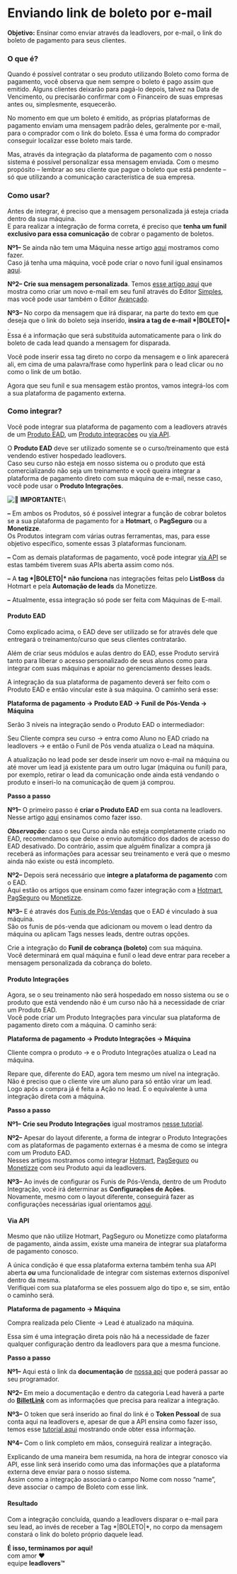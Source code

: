 # Enviando link de boleto por e-mail

**Objetivo:** Ensinar como enviar através da leadlovers, por e-mail, o link do boleto de pagamento para seus clientes.

### **O que é?** <a href="#o-que-e" id="o-que-e"></a>

Quando é possível contratar o seu produto utilizando Boleto como forma de pagamento, você observa que nem sempre o boleto é pago assim que emitido. Alguns clientes deixarão para pagá-lo depois, talvez na Data de Vencimento, ou precisarão confirmar com o Financeiro de suas empresas antes ou, simplesmente, esquecerão.

No momento em que um boleto é emitido, as próprias plataformas de pagamento enviam uma mensagem padrão deles, geralmente por e-mail, para o comprador com o link do boleto. Essa é uma forma do comprador conseguir localizar esse boleto mais tarde.

Mas, através da integração da plataforma de pagamento com o nosso sistema é possível personalizar essa mensagem enviada. Com o mesmo propósito – lembrar ao seu cliente que pague o boleto que está pendente – só que utilizando a comunicação característica de sua empresa.

### **Como usar?** <a href="#como-usar" id="como-usar"></a>

Antes de integrar, é preciso que a mensagem personalizada já esteja criada dentro da sua máquina.\
E para realizar a integração de forma correta, é preciso que **tenha um funil exclusivo para essa comunicação** de cobrar o pagamento de boletos.

**Nº1–** Se ainda não tem uma Máquina nesse artigo [aqui](https://www.youtube.com/watch?v=qPuUhRWVtns) mostramos como fazer.\
Caso já tenha uma máquina, você pode criar o novo funil igual ensinamos [aqui](https://suporte.love/como-criar-um-funil-e-sequencia-de-e-mails/).

**Nº2– Crie sua mensagem personalizada**. Temos [esse artigo aqui](https://suporte.love/como-criar-um-funil-e-sequencia-de-e-mails/) que mostra como criar um novo e-mail em seu funil através do Editor [Simples](https://www.youtube.com/watch?v=gVkM1eTXCFM\&list=PLtgvM3V6P-9Gi0TTr1zttfrTeSY0165sb\&index=4), mas você pode usar também o Editor [Avançado](https://www.youtube.com/watch?v=blep5ZjZocg\&list=PLtgvM3V6P-9Gi0TTr1zttfrTeSY0165sb\&index=5).

**Nº3–** No corpo da mensagem que irá disparar, na parte do texto em que deseja que o link do boleto seja inserido, **insira a tag de e-mail \*|BOLETO|\*** .\
Essa é a informação que será substituída automaticamente para o link do boleto de cada lead quando a mensagem for disparada.

Você pode inserir essa tag direto no corpo da mensagem e o link aparecerá ali, em cima de uma palavra/frase como hyperlink para o lead clicar ou no como o link de um botão.

Agora que seu funil e sua mensagem estão prontos, vamos integrá-los com a sua plataforma de pagamento externa.

### **Como integrar?** <a href="#como-integrar" id="como-integrar"></a>

Você pode integrar sua plataforma de pagamento com a leadlovers através de um [Produto EAD](broken-reference), um [Produto integrações](broken-reference) ou [via API](broken-reference).

O **Produto EAD** deve ser utilizado somente se o curso/treinamento que está vendendo estiver hospedado leadlovers.\
Caso seu curso não esteja em nosso sistema ou o produto que está comercializando não seja um treinamento e você queira integrar a plataforma de pagamento direto com sua máquina de e-mail, nesse caso, você pode usar o **Produto Integrações**.

![📢](https://s.w.org/images/core/emoji/13.0.0/svg/1f4e2.svg) **IMPORTANTE:**\


**–** Em ambos os Produtos, só é possível integrar a função de cobrar boletos se a sua plataforma de pagamento for a **Hotmart**, o **PagSeguro** ou a **Monetizze**.\
Os Produtos integram com várias outras ferramentas, mas, para esse objetivo específico, somente essas 3 plataformas funcionam.

**–** Com as demais plataformas de pagamento, você pode integrar [via API](broken-reference) se estas também tiverem suas APIs aberta assim como nós.

**–** A **tag \*|BOLETO|\* não funciona** nas integrações feitas pelo **ListBoss** da Hotmart e pela **Automação de leads** da Monetizze.

**–** Atualmente, essa integração só pode ser feita com Máquinas de E-mail.

#### **Produto EAD** <a href="#ead" id="ead"></a>

Como explicado acima, o EAD deve ser utilizado se for através dele que entregará o treinamento/curso que seus clientes contratarão.

Além de criar seus módulos e aulas dentro do EAD, esse Produto servirá tanto para liberar o acesso personalizado de seus alunos como para integrar com suas máquinas e apoiar no gerenciamento desses leads.

A integração da sua plataforma de pagamento deverá ser feito com o Produto EAD e então vincular este à sua máquina. O caminho será esse:

**Plataforma de pagamento → Produto EAD → Funil de Pós-Venda → Máquina**

Serão 3 níveis na integração sendo o Produto EAD o intermediador:

Seu Cliente compra seu curso → entra como Aluno no EAD criado na leadlovers → e então o Funil de Pós venda atualiza o Lead na máquina.

A atualização no lead pode ser desde inserir um novo e-mail na máquina ou até mover um lead já existente para um outro lugar (máquina ou funil) para, por exemplo, retirar o lead da comunicação onde ainda está vendando o produto e inseri-lo na comunicação de quem já comprou.

**Passo a passo**

**Nº1–** O primeiro passo é **criar o Produto EAD** em sua conta na leadlovers. Nesse artigo [aqui](https://suporte.love/nova-area-de-membros-como-criar-um-curso/) ensinamos como fazer isso.

_**Observação:**_ caso o seu Curso ainda não esteja completamente criado no EAD, recomendamos que deixe o envio automático dos dados de acesso do EAD desativado. Do contrário, assim que alguém finalizar a compra já receberá as informações para acessar seu treinamento e verá que o mesmo ainda não existe ou está incompleto.

**Nº2–** Depois será necessário que **integre a plataforma de pagamento** com o EAD.\
Aqui estão os artigos que ensinam como fazer integração com a [Hotmart](https://suporte.love/integracao-hotmart/), [PagSeguro](https://suporte.love/produtos-integracao-pagseguro/) ou [Monetizze](https://suporte.love/integracao-monetizze/).

**Nº3–** E é através dos [Funis de Pós-Vendas](https://suporte.love/funis-pos-venda/) que o EAD é vinculado à sua máquina.\
São os funis de pós-venda que adicionam ou movem o lead dentro da máquina ou aplicam Tags nesses leads, dentre outras opções.

Crie a integração do **Funil de cobrança (boleto)** com sua máquina.\
Você determinará em qual máquina e funil o lead deve entrar para receber a mensagem personalizada da cobrança do boleto.

#### **Produto Integrações** <a href="#integracoes" id="integracoes"></a>

Agora, se o seu treinamento não será hospedado em nosso sistema ou se o produto que está vendendo não é um curso não há a necessidade de criar um Produto EAD.\
Você pode criar um Produto Integrações para vincular sua plataforma de pagamento direto com a máquina. O caminho será:

**Plataforma de pagamento → Produto Integrações → Máquina**

Cliente compra o produto → e o Produto Integrações atualiza o Lead na máquina.

Repare que, diferente do EAD, agora tem mesmo um nível na integração. Não é preciso que o cliente vire um aluno para só então virar um lead.\
Logo após a compra já é feita a Ação no lead. É o equivalente à uma integração direta com a máquina.

**Passo a passo**

**Nº1–** **Crie seu Produto Integrações** igual mostramos [nesse tutorial](https://suporte.love/produto-integracao-com-produtos-externos-versao-4-0/).

**Nº2–** Apesar do layout diferente, a forma de integrar o Produto Integrações com as plataformas de pagamento externas é a mesma de como se integra com um Produto EAD.\
Nesses artigos mostramos como integrar [Hotmart](https://suporte.love/integracao-hotmart/), [PagSeguro](https://suporte.love/produtos-integracao-pagseguro/) ou [Monetizze](https://suporte.love/integracao-monetizze/) com seu Produto aqui da leadlovers.

**Nº3–** Ao invés de configurar os Funis de Pós-Venda, dentro de um Produto Integração, você irá determinar as **Configurações de Ações**.\
Novamente, mesmo com o layout diferente, conseguirá fazer as configurações necessárias igual orientamos [aqui](https://suporte.love/funis-pos-venda/).

#### **Via API** <a href="#api" id="api"></a>

Mesmo que não utilize Hotmart, PagSeguro ou Monetizze como plataforma de pagamento, ainda assim, existe uma maneira de integrar sua plataforma de pagamento conosco.

A única condição é que essa plataforma externa também tenha sua API aberta _**ou**_ uma funcionalidade de integrar com sistemas externos disponível dentro da mesma.\
Verifiquei com sua plataforma se eles possuem algo do tipo e, se sim, então o caminho será.

**Plataforma de pagamento → Máquina**

Compra realizada pelo Cliente → Lead é atualizado na máquina.

Essa sim é uma integração direta pois não há a necessidade de fazer qualquer configuração dentro da leadlovers para que a mesma funcione.

**Passo a passo**

**Nº1–** Aqui está o link da **documentação** de [nossa api](https://suporte.love/api-2/) que poderá passar ao seu programador.

**Nº2–** Em meio a documentação e dentro da categoria Lead haverá a parte do [**BilletLink**](http://apill.azurewebsites.net/#tag/BilletLink) com as informações que precisa para realizar a integração.

**Nº3–** O token que será inserido ao final do link é o **Token Pessoal** de sua conta aqui na leadlovers e, apesar de que a API ensina como fazer isso, temos esse [tutorial aqui](https://suporte.love/como-localizar-o-seu-token-pessoal-na-leadlovers/) mostrando onde obter essa informação.

**Nº4–** Com o link completo em mãos, conseguirá realizar a integração.

Explicando de uma maneira bem resumida, na hora de integrar conosco via API, esse link será inserido como uma das informações que a plataforma externa deve enviar para o nosso sistema.\
Assim como a integração associará o campo Nome com nosso “name”, deve associar o campo de Boleto com esse link.

#### **Resultado** <a href="#resultado" id="resultado"></a>

Com a integração concluída, quando a leadlovers disparar o e-mail para seu lead, ao invés de receber a Tag \*|BOLETO|\*, no corpo da mensagem constará o link do boleto próprio daquele lead.

**É isso, terminamos por aqui!**\
com amor ❤\
equipe **leadlovers™**
